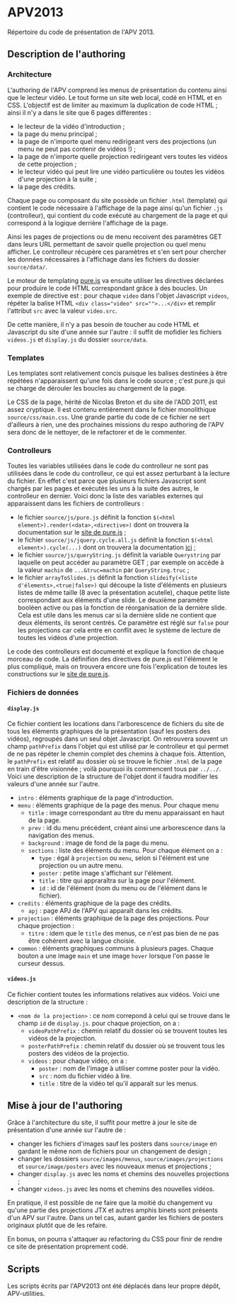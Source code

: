 # APV2013

Répertoire du code de présentation de l'APV 2013.

## Description de l'authoring

### Architecture

L'authoring de l'APV comprend les menus de présentation du contenu ainsi que le lecteur vidéo. Le tout forme un site web local, codé en HTML et en CSS. L'objectif est de limiter au maximum la duplication de code HTML ; ainsi il n'y a dans le site que 6 pages différentes :
* le lecteur de la vidéo d'introduction ;
* la page du menu principal ;
* la page de n'importe quel menu redirigeant vers des projections (un menu ne peut pas contenir de vidéos !) ;
* la page de n'importe quelle projection redirigeant vers toutes les vidéos de cette projection ;
* le lecteur vidéo qui peut lire une vidéo particulière ou toutes les vidéos d'une projection à la suite ;
* la page des crédits.

Chaque page ou composant du site possède un fichier `.html` (template) qui contient le code nécessaire à l'affichage de la page ainsi qu'un fichier `.js` (controlleur), qui contient du code exécuté au chargement de la page et qui correspond à la logique derrière l'affichage de la page.

Ainsi les pages de projections ou de menu recoivent des paramètres GET dans leurs URL permettant de savoir quelle projection ou quel menu afficher. Le controlleur récupère ces paramètres et s'en sert pour chercher les données nécessaires à l'affichage dans les fichiers du dossier `source/data/`.

Le moteur de templating [pure.js](https://beebole.com/pure/) va ensuite utiliser les directives déclarées pour produire le code HTML correspondant grâce à des boucles. Un exemple de directive est : pour chaque `video` dans l'objet Javascript `videos`, répéter la balise HTML `<div class="video" src="">...</div>`  et remplir l'attribut `src` avec la valeur `video.src`.

De cette manière, il n'y a pas besoin de toucher au code HTML et Javascript du site d'une année sur l'autre : il suffit de mofidier les fichiers `videos.js` et `display.js` du dossier `source/data`.

### Templates

Les templates sont relativement concis puisque les balises destinées à être répétées n'apparaissent qu'une fois dans le code source ; c'est pure.js qui se charge de dérouler les boucles au chargement de la page.

Le CSS de la page, hérité de Nicolas Breton et du site de l'ADD 2011, est assez cryptique. Il est contenu entièrement dans le fichier monolithique `source/css/main.css`. Une grande partie du code de ce fichier ne sert d'ailleurs à rien, une des prochaines missions du respo authoring de l'APV sera donc de le nettoyer, de le refactorer et de le commenter.


### Controlleurs

Toutes les variables utilisées dans le code du controlleur ne sont pas utilisées dans le code du controlleur, ce qui est assez perturbant à la lecture du fichier. En effet c'est parce que plusieurs fichiers Javascript sont chargés par les pages et exécutés les uns à la suite des autres, le controlleur en dernier. Voici donc la liste des variables externes qui apparaissent dans les fichiers de controlleurs :
* le fichier `source/js/pure.js` définit la fonction `$(<html element>).render(<data>,<directive>)` dont on trouvera la documentation sur le [site de pure.js](https://beebole.com/pure/) ;
* le fichier `source/js/jquery.cycle.all.js` définit la fonction `$(<html element>).cycle(...)` dont on trouvera la documentation [ici](http://jquery.malsup.com/cycle/) ;
* le fichier `source/js/queryString.js` définit la variable `Querystring` par laquelle on peut accéder au paramètre GET ; par exemple on accède à la valeur `machin` de `...&truc=machin` par `QueryString.truc` ;
* le fichier `arrayToSlides.js` définit la fonction `slideify(<liste d'élements>,<true|false>)` qui découpe la liste d'éléments en plusieurs listes de même taille (8 avec la présentation acutelle), chaque petite liste correspondant aux éléments d'une slide. Le deuxième paramètre booléen active ou pas la fonction de réorganisation de la dernière slide. Cela est utile dans les menus car si la dernière slide ne contient que deux éléments, ils seront centrés. Ce paramètre est réglé sur `false` pour les projections car cela entre en conflit avec le système de lecture de toutes les vidéos d'une projection.

Le code des controlleurs est documenté et explique la fonction de chaque morceau de code. La définifion des directives de pure.js est l'élément le plus compliqué, mais on trouvera encore une fois l'explication de toutes les constructions sur le [site de pure.js](https://beebole.com/pure/).

### Fichiers de données

#### `display.js`

Ce fichier contient les locations dans l'arborescence de fichiers du site de tous les éléments graphiques de la présentation (sauf les posters des vidéos), regroupés dans un seul objet Javascript. On retrouvera souvent un champ `pathPrefix` dans l'objet qui est utilisé par le controlleur et qui permet de ne pas répéter le chemin complet des chemins à chaque fois. Attention, le `pathPrefix` est relatif au dossier où se trouve le fichier `.html` de la page en train d'être visionnée ; voilà pourquoi ils commencent tous par `../../`. Voici une description de la structure de l'objet dont il faudra modifier les valeurs d'une année sur l'autre.
* `intro` : éléments graphique de la page d'introduction.
* `menu` : éléments graphique de la page des menus. Pour chaque menu
    * `title` : image correspondant au titre du menu apparaissant en haut de la page.
    * `prev` : id du menu précédent, créant ainsi une arborescence dans la navigation des menus.
    * `background` : image de fond de la page du menu.
    * `sections` : liste des éléments du menu. Pour chaque élément on a :
        * `type` : égal à `projection` ou `menu`, selon si l'élément est une projection ou un autre menu.
        * `poster` : petite image s'affichant sur l'élément.
        * `title` : titre qui appraraîtra sur la page pour l'élément.          
        * `id` : id de l'élément (nom du menu ou de l'élément dans le fichier).
* `credits` : éléments graphique de la page des crédits.
    * `apj` : page APJ de l'APV qui apparaît dans les crédits.
* `projection` : éléments graphique de la page des projections. Pour chaque projection :
    * `titre` : idem que le `title` des menus, ce n'est pas bien de ne pas être cohérent avec la langue choisie.
* `common` : éléments graphiques communs à plusieurs pages. Chaque bouton a une image `main` et une image `hover` lorsque l'on passe le curseur dessus.

#### `videos.js`

Ce fichier contient toutes les informations relatives aux vidéos. Voici une description de la structure :
* `<nom de la projection>` : ce nom correpond à celui qui se trouve dans le champ `id` de `display.js`. pour chaque projection, on a :
    * `videoPathPrefix` : chemin relatif du dossier où se trouvent toutes les vidéos de la projection.
    * `posterPathPrefix` : chemin relatif du dossier où se trouvent tous les posters des vidéos de la projectio.
    * `videos` : pour chaque vidéo, on a :
        * `poster` : nom de l'image à utiliser comme poster pour la vidéo.
        * `src` : nom du fichier vidéo  à lire.
        * `title` : titre de la vidéo tel qu'il apparaît sur les menus.

## Mise à jour de l'authoring

Grâce à l'architecture du site, il suffit pour mettre à jour le site de présentation d'une année sur l'autre de :
* changer les fichiers d'images sauf les posters dans `source/image` en gardant le même nom de fichiers pour un changement de design ;
* changer les dossiers `source/images/menus`, `source/images/projections` et `source/image/posters` avec les nouveaux menus et projections ;
* changer `display.js` avec les noms et chemins des nouvelles projections ;
* changer `videos.js` avec les noms et chemins des nouvelles vidéos.

En pratique, il est possible de ne faire que la moitié du changement vu qu'une partie des projections JTX et autres amphis binets sont présents d'un APV sur l'autre. Dans un tel cas, autant garder les fichiers de posters originaux plutôt que de les refaire.

En bonus, on pourra s'attaquer au refactoring du CSS pour finir de rendre ce site de présentation proprement codé.

## Scripts
Les scripts écrits par l'APV2013 ont été déplacés dans leur propre dépôt, APV-utilities.
